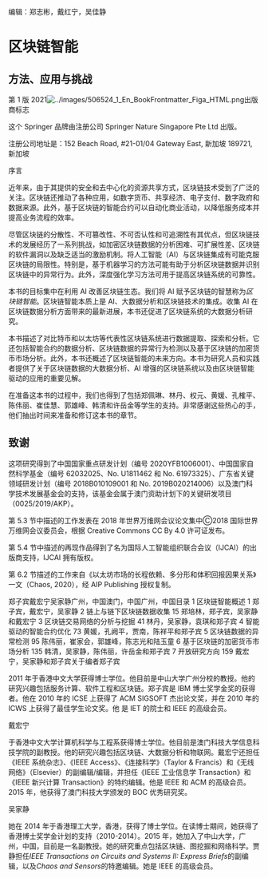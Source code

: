 编辑：郑志彬，戴红宁，吴佳静

# 区块链智能

## 方法、应用与挑战

第 1 版 2021![../images/506524_1_En_BookFrontmatter_Figa_HTML.png](img/506524_1_En_BookFrontmatter_Figa_HTML.png)出版商标志

这个 Springer 品牌由注册公司 Springer Nature Singapore Pte Ltd 出版。

注册公司地址是：152 Beach Road, #21-01/04 Gateway East, 新加坡 189721, 新加坡

序言

近年来，由于其提供的安全和去中心化的资源共享方式，区块链技术受到了广泛的关注。区块链还推动了各种应用，如数字货币、共享经济、电子支付、数字政府和数据来源。此外，基于区块链的智能合约可以自动化商业活动，以降低服务成本并提高业务流程的效率。

尽管区块链的分散性、不可篡改性、不可否认性和可追溯性有其优点，但区块链技术的发展经历了一系列挑战，如加密区块链数据的分析困难、可扩展性差、区块链的软件漏洞以及缺乏适当的激励机制。将人工智能（AI）与区块链集成有可能克服区块链的局限性。特别是，基于机器学习的方法可能有助于分析区块链数据并识别区块链中的异常行为。此外，深度强化学习方法可用于提高区块链系统的可靠性。

本书的目标集中在利用 AI 改善区块链生态。我们将 AI 赋予区块链的智慧称为*区块链智能*。区块链智能本质上是 AI、大数据分析和区块链技术的集成。收集 AI 在区块链数据分析方面带来的最新进展，本书还促进了区块链系统的大数据分析研究。

本书描述了对比特币和以太坊等代表性区块链系统进行数据提取、探索和分析。它还包括智能合约的数据分析、区块链数据的异常行为检测以及基于区块链的加密货币市场分析。此外，本书还概述了区块链智能的未来方向。本书为研究人员和实践者提供了关于区块链数据的大数据分析、AI 增强的区块链系统以及由区块链智能驱动的应用的重要见解。

在准备这本书的过程中，我们也得到了包括郑佩琳、林丹、权元、黄媛、孔榷平、陈伟丽、崔佳慧、郭雄峰、韩清和许岳金等学生的支持。非常感谢这些热心的手，他们抽出时间来准备和修订这本书的章节。

## 致谢

这项研究得到了中国国家重点研发计划（编号 2020YFB1006001）、中国国家自然科学基金（编号 62032025、No. U1811462 和 No. 61973325）、广东省关键领域研发计划（编号 2018B010109001 和 No. 2019B020214006）以及澳门科学技术发展基金会的支持，该基金会属于澳门资助计划下的关键研发项目（0025/2019/AKP）。

第 5.3 节中描述的工作发表在 2018 年世界万维网会议论文集中Ⓒ2018 国际世界万维网会议委员会，根据 Creative Commons CC By 4.0 许可证发布。

第 5.4 节中描述的再现作品得到了名为国际人工智能组织联合会议（IJCAI）的出版商支持，IJCAI 拥有版权。

第 6.2 节描述的工作来自《以太坊市场的长程依赖、多分形和体积回报因果关系》一文（Chaos, 2020），经 AIP Publishing 授权复制。

郑子宾戴宏宁吴家静广州，中国澳门，中国广州，中国目录 1 区块链智能概述 1 郑子宾，戴宏宁，吴家静 2 链上与链下区块链数据收集 15 郑培林，郑子宾，吴家静和戴宏宁 3 区块链交易网络的分析与挖掘 41 林丹，吴家静，袁琪和郑子宾 4 智能驱动的智能合约优化 73 黄媛，孔阙平，贾南，陈祥平和郑子宾 5 区块链数据的异常检测 95 陈伟丽，崔家会，郭雄峰，陈志光和陆玉童 6 基于区块链的加密货币市场分析 135 韩清，吴家静，陈伟丽，许岳金和郑子宾 7 开放研究方向 159 戴宏宁，吴家静和郑子宾关于编者郑子宾

2011 年于香港中文大学获得博士学位。他目前是中山大学广州分校的教授。他的研究兴趣包括服务计算、软件工程和区块链。郑子宾是 IBM 博士奖学金奖的获得者。他在 2010 年的 ICSE 上获得了 ACM SIGSOFT 杰出论文奖，并在 2010 年的 ICWS 上获得了最佳学生论文奖。他 是 IET 的院士和 IEEE 的高级会员。

戴宏宁

于香港中文大学计算机科学与工程系获得博士学位。他目前是澳门科技大学信息科技学院的副教授。他的研究兴趣包括区块链、大数据分析和物联网。戴宏宁还担任《IEEE 系统杂志》、《IEEE Access》、《连接科学》（Taylor & Francis）和《无线网络》（Elsevier）的副编辑/编辑，并担任《IEEE 工业信息学 Transaction》和《IEEE 新兴计算 Transaction》的特约编辑。他是 IEEE 和 ACM 的高级会员。2015 年，他获得了澳门科技大学颁发的 BOC 优秀研究奖。

吴家静

她在 2014 年于香港理工大学，香港，获得了博士学位。在读博士期间，她获得了香港博士奖学金计划的支持（2010-2014）。2015 年，她加入了中山大学，广州，中国，目前是一名副教授。她的研究重点包括区块链、图挖掘和网络科学。贾静担任*IEEE Transactions on Circuits and Systems II: Express Briefs*的副编辑，以及*Chaos and Sensors*的特邀编辑。她是 IEEE 的高级会员。
